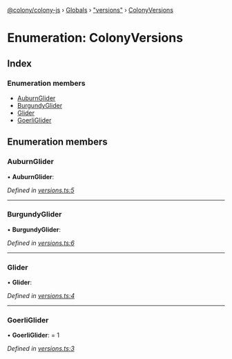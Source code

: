 [@colony/colony-js](../README.md) › [Globals](../globals.md) › ["versions"](../modules/_versions_.md) › [ColonyVersions](_versions_.colonyversions.md)

# Enumeration: ColonyVersions

## Index

### Enumeration members

* [AuburnGlider](_versions_.colonyversions.md#auburnglider)
* [BurgundyGlider](_versions_.colonyversions.md#burgundyglider)
* [Glider](_versions_.colonyversions.md#glider)
* [GoerliGlider](_versions_.colonyversions.md#goerliglider)

## Enumeration members

###  AuburnGlider

• **AuburnGlider**:

*Defined in [versions.ts:5](https://github.com/JoinColony/colonyJS/blob/c5d5ff4/versions.ts#L5)*

___

###  BurgundyGlider

• **BurgundyGlider**:

*Defined in [versions.ts:6](https://github.com/JoinColony/colonyJS/blob/c5d5ff4/versions.ts#L6)*

___

###  Glider

• **Glider**:

*Defined in [versions.ts:4](https://github.com/JoinColony/colonyJS/blob/c5d5ff4/versions.ts#L4)*

___

###  GoerliGlider

• **GoerliGlider**: = 1

*Defined in [versions.ts:3](https://github.com/JoinColony/colonyJS/blob/c5d5ff4/versions.ts#L3)*

